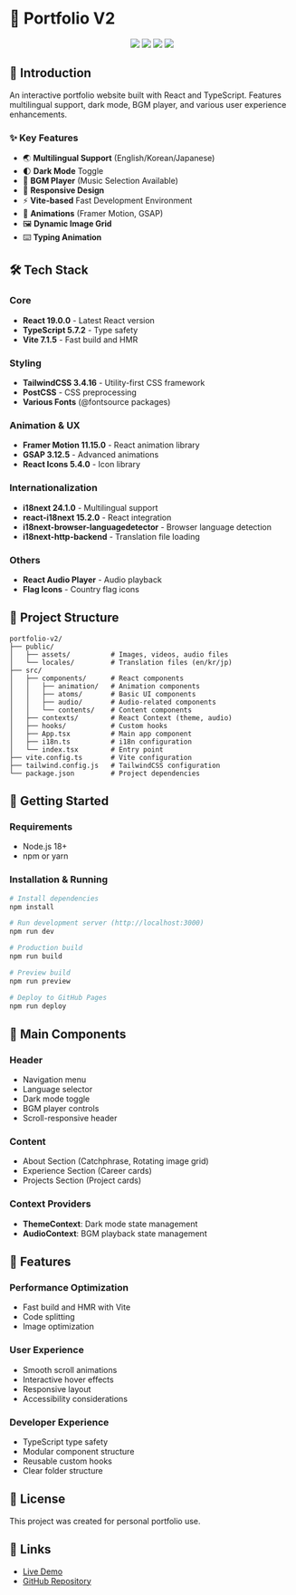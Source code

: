 # 🎨 Portfolio V2

<div align="center">
  <img src="https://img.shields.io/badge/React-19.0.0-61DAFB?style=for-the-badge&logo=react&logoColor=white" />
  <img src="https://img.shields.io/badge/TypeScript-5.7.2-3178C6?style=for-the-badge&logo=typescript&logoColor=white" />
  <img src="https://img.shields.io/badge/Vite-7.1.5-646CFF?style=for-the-badge&logo=vite&logoColor=white" />
  <img src="https://img.shields.io/badge/TailwindCSS-3.4.16-06B6D4?style=for-the-badge&logo=tailwindcss&logoColor=white" />
</div>

## 📖 Introduction

An interactive portfolio website built with React and TypeScript. Features multilingual support, dark mode, BGM player, and various user experience enhancements.

### ✨ Key Features

- 🌏 **Multilingual Support** (English/Korean/Japanese)
- 🌓 **Dark Mode** Toggle
- 🎵 **BGM Player** (Music Selection Available)
- 📱 **Responsive Design**
- ⚡ **Vite-based** Fast Development Environment
- 🎨 **Animations** (Framer Motion, GSAP)
- 🖼️ **Dynamic Image Grid**
- ⌨️ **Typing Animation**

## 🛠 Tech Stack

### Core
- **React 19.0.0** - Latest React version
- **TypeScript 5.7.2** - Type safety
- **Vite 7.1.5** - Fast build and HMR

### Styling
- **TailwindCSS 3.4.16** - Utility-first CSS framework
- **PostCSS** - CSS preprocessing
- **Various Fonts** (@fontsource packages)

### Animation & UX
- **Framer Motion 11.15.0** - React animation library
- **GSAP 3.12.5** - Advanced animations
- **React Icons 5.4.0** - Icon library

### Internationalization
- **i18next 24.1.0** - Multilingual support
- **react-i18next 15.2.0** - React integration
- **i18next-browser-languagedetector** - Browser language detection
- **i18next-http-backend** - Translation file loading

### Others
- **React Audio Player** - Audio playback
- **Flag Icons** - Country flag icons

## 📁 Project Structure

```
portfolio-v2/
├── public/
│   ├── assets/          # Images, videos, audio files
│   └── locales/         # Translation files (en/kr/jp)
├── src/
│   ├── components/      # React components
│   │   ├── animation/   # Animation components
│   │   ├── atoms/       # Basic UI components
│   │   ├── audio/       # Audio-related components
│   │   └── contents/    # Content components
│   ├── contexts/        # React Context (theme, audio)
│   ├── hooks/           # Custom hooks
│   ├── App.tsx          # Main app component
│   ├── i18n.ts          # i18n configuration
│   └── index.tsx        # Entry point
├── vite.config.ts       # Vite configuration
├── tailwind.config.js   # TailwindCSS configuration
└── package.json         # Project dependencies
```

## 🚀 Getting Started

### Requirements
- Node.js 18+
- npm or yarn

### Installation & Running

```bash
# Install dependencies
npm install

# Run development server (http://localhost:3000)
npm run dev

# Production build
npm run build

# Preview build
npm run preview

# Deploy to GitHub Pages
npm run deploy
```

## 🎯 Main Components

### Header
- Navigation menu
- Language selector
- Dark mode toggle
- BGM player controls
- Scroll-responsive header

### Content
- About Section (Catchphrase, Rotating image grid)
- Experience Section (Career cards)
- Projects Section (Project cards)

### Context Providers
- **ThemeContext**: Dark mode state management
- **AudioContext**: BGM playback state management

## 🌟 Features

### Performance Optimization
- Fast build and HMR with Vite
- Code splitting
- Image optimization

### User Experience
- Smooth scroll animations
- Interactive hover effects
- Responsive layout
- Accessibility considerations

### Developer Experience
- TypeScript type safety
- Modular component structure
- Reusable custom hooks
- Clear folder structure

## 📝 License

This project was created for personal portfolio use.

## 🔗 Links

- [Live Demo](https://foreverfl.github.io/portfolio-v2)
- [GitHub Repository](https://github.com/foreverfl/portfolio-v2)
